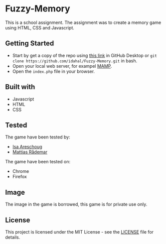 # Fuzzy-Memory
This is a school assignment. The assignment was to create a memory game using HTML, CSS and Javascript.

## Getting Started

* Start by get a copy of the repo using [this link](https://github.com/idahal/Fuzzy-Memory) in GitHub Desktop or `git clone https://github.com/idahal/Fuzzy-Memory.git` in bash.
* Open your local web server, for exampel [MAMP](https://www.mamp.info/en/). 
* Open the `index.php` file in your browser.

## Built with
* Javascript
* HTML
* CSS

## Tested
The game have been tested by:
* [Isa Areschoug](https://github.com/Neyrin)
* [Mattias Rådemar](https://github.com/Raademar)

The game have been tested on:
* Chrome
* Firefox

## Image
The image in the game is borrowed, this game is for private use only.

## License
This project is licensed under the MIT License - see the [LICENSE](https://github.com/idahal/Fuzzy-Memory/blob/master/LICENSE) file for details.


